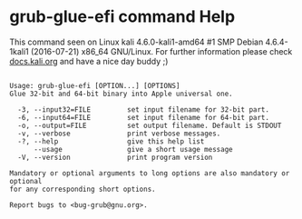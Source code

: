 # grub-glue-efi command Help
 
 This command seen on Linux kali 4.6.0-kali1-amd64 #1 SMP Debian 4.6.4-1kali1 (2016-07-21) x86_64 GNU/Linux. For further information please check [docs.kali.org](docs.kali.org) and have a nice day buddy ;) 

~~~

Usage: grub-glue-efi [OPTION...] [OPTIONS]
Glue 32-bit and 64-bit binary into Apple universal one.

  -3, --input32=FILE         set input filename for 32-bit part.
  -6, --input64=FILE         set input filename for 64-bit part.
  -o, --output=FILE          set output filename. Default is STDOUT
  -v, --verbose              print verbose messages.
  -?, --help                 give this help list
      --usage                give a short usage message
  -V, --version              print program version

Mandatory or optional arguments to long options are also mandatory or optional
for any corresponding short options.

Report bugs to <bug-grub@gnu.org>.

~~~
